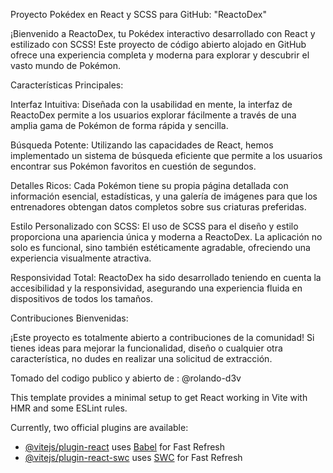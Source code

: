Proyecto Pokédex en React y SCSS para GitHub: "ReactoDex"

¡Bienvenido a ReactoDex, tu Pokédex interactivo desarrollado con React y estilizado con SCSS! Este proyecto de código abierto alojado en GitHub ofrece una experiencia completa y moderna para explorar y descubrir el vasto mundo de Pokémon.

Características Principales:

Interfaz Intuitiva: Diseñada con la usabilidad en mente, la interfaz de ReactoDex permite a los usuarios explorar fácilmente a través de una amplia gama de Pokémon de forma rápida y sencilla.

Búsqueda Potente: Utilizando las capacidades de React, hemos implementado un sistema de búsqueda eficiente que permite a los usuarios encontrar sus Pokémon favoritos en cuestión de segundos.

Detalles Ricos: Cada Pokémon tiene su propia página detallada con información esencial, estadísticas, y una galería de imágenes para que los entrenadores obtengan datos completos sobre sus criaturas preferidas.

Estilo Personalizado con SCSS: El uso de SCSS para el diseño y estilo proporciona una apariencia única y moderna a ReactoDex. La aplicación no solo es funcional, sino también estéticamente agradable, ofreciendo una experiencia visualmente atractiva.

Responsividad Total: ReactoDex ha sido desarrollado teniendo en cuenta la accesibilidad y la responsividad, asegurando una experiencia fluida en dispositivos de todos los tamaños.

Contribuciones Bienvenidas:

¡Este proyecto es totalmente abierto a contribuciones de la comunidad! Si tienes ideas para mejorar la funcionalidad, diseño o cualquier otra característica, no dudes en realizar una solicitud de extracción.

Tomado del codigo publico y abierto de : @rolando-d3v

This template provides a minimal setup to get React working in Vite with HMR and some ESLint rules.

Currently, two official plugins are available:

- [@vitejs/plugin-react](https://github.com/vitejs/vite-plugin-react/blob/main/packages/plugin-react/README.md) uses [Babel](https://babeljs.io/) for Fast Refresh
- [@vitejs/plugin-react-swc](https://github.com/vitejs/vite-plugin-react-swc) uses [SWC](https://swc.rs/) for Fast Refresh
